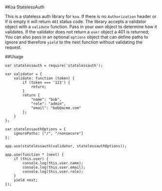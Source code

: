 #Koa StatelessAuth

This is a stateless auth library for `koa`.  If there is no `Authorization` header or if is empty it will return `401` status code.  The library accepts a validator object with a `validate` function. Pass in your own object to determine how it validates.  If the validator does not return a `user` object a 401 is returned;  You can also pass in an optional `options` object that can define paths to ignore and therefore `yield` to the next function without validating the request.

##Usage

```
var statelessauth = require('statelessauth');

var validator = {
    validate: function (token) {
        if (token === '123') {
            return;
        }
        return {
            "name": "bob",
            "role": "admin",
            "email": "bob@acme.com"
        };
    }
};

var statelessauthOptions = {
    ignorePaths: ["/", "/nonsecure"]
};

app.use(statelessauth(validator, statelessauthOptions));

app.use(function * (next) {
    if (this.user) {
        console.log(this.user.name);
        console.log(this.user.email);
        console.log(this.user.role);
    }
    yield next;
});
```

